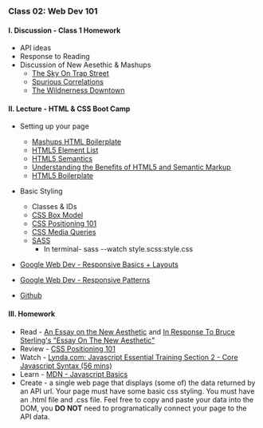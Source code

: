 ### Class 02: Web Dev 101

#### I. Discussion - Class 1 Homework
* API ideas
* Response to Reading
* Discussion of New Aesethic & Mashups
	* [The Sky On Trap Street](http://theskyontrapstreet-blog-blog.tumblr.com/)
	* [Spurious Correlations](http://www.tylervigen.com/spurious-correlations)
	* [The Wildnerness Downtown](http://www.thewildernessdowntown.com)

#### II. Lecture - HTML & CSS Boot Camp
* Setting up your page
	* [Mashups HTML Boilerplate](https://github.com/ITP-Mashups/Mashups/tree/master/02_Web_Dev_101/HTML_Boilerplate)
	* [HTML5 Element List](https://developer.mozilla.org/en-US/docs/Web/Guide/HTML/HTML5/HTML5_element_list)	
	* [HTML5 Semantics](http://diveintohtml5.info/semantics.html) 
	* [Understanding the Benefits of HTML5 and Semantic Markup](http://www.webmechanix.com/advantages-of-html5-and-semantic-markup)
	* [HTML5 Boilerplate](http://html5boilerplate.com/)
* Basic Styling
	* Classes & IDs
	* [CSS Box Model](http://css-tricks.com/the-css-box-model/)
	* [CSS Positioning 101](http://alistapart.com/article/css-positioning-101) 
	* [CSS Media Queries](https://developer.mozilla.org/en-US/docs/Web/Guide/CSS/Media_queries)
	* [SASS](http://sass-lang.com)
		*   In terminal- sass --watch style.scss:style.css

* [Google Web Dev - Responsive Basics + Layouts](https://developers.google.com/web/fundamentals/design-and-ui/responsive/)
* [Google Web Dev - Responsive Patterns](https://developers.google.com/web/fundamentals/design-and-ui/responsive/patterns/?hl=en)
* [Github](https://www.github.com)


#### III. Homework
* Read - [An Essay on the New Aesthetic](https://www.wired.com/2012/04/an-essay-on-the-new-aesthetic/) and [In Response To Bruce Sterling's "Essay On The New Aesthetic"](https://creators.vice.com/en_us/article/eza9xa/in-response-to-bruce-sterlings-essay-on-the-new-aesthetic)
* Review - [CSS Positioning 101](http://alistapart.com/article/css-positioning-101)
* Watch - [Lynda.com: Javascript Essential Training Section 2 - Core Javascript Syntax (56 mins)](http://www.nyu.edu/lynda)
* Learn - [MDN - Javascript Basics](https://developer.mozilla.org/en-US/Learn/Getting_started_with_the_web/JavaScript_basics)  
* Create - a single web page that displays (some of) the data returned by an API url. Your page must have some basic css styling. You must have an .html file and .css file. Feel free to copy and paste your data into the DOM, you **DO NOT** need to programatically connect your page to the API data.

